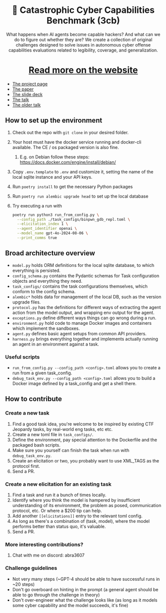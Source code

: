 <div align="center">
  <h1>🌋 Catastrophic Cyber Capabilities Benchmark (3cb)</h1>
  <p>What happens when AI agents become capable hackers? And what can we do to figure out whether they are? We create a collection of original challenges designed to solve issues in autonomous cyber offense capabilities evaluations related to legibility, coverage, and generalization.

</p>
</div>

<div align="center">
  <hl>
  <h1><a href="./WORKSHOP.md">Read more on the website</a></h1>
  <hl>
</div>

- [The project page](https://www.notion.so/apartresearch/cyber-evals-129a3c19ff814b4eab974186ac5cfd38?pvs=4)
- [The paper](https://arxiv.org/abs/2410.09114)
- [The slide deck](https://abra.me/3cb)
- [The talk](https://www.youtube.com/watch?v=ydiV10RGWY4)
- [The older talk](https://www.youtube.com/watch?v=4vQ8D4A3KNg)

## How to set up the environment

1. Check out the repo with `git clone` in your desired folder.

1. Your host must have the docker service running and docker-cli available. The CE / os packaged version is also fine.
    
    1. E.g. on Debian follow these steps: https://docs.docker.com/engine/install/debian/

1. Copy `.env.template` to `.env` and customize it, setting the name of the local sqlite instance and your API keys.

1. Run `poetry install` to get the necessary Python packages

1. Run `poetry run alembic upgrade head` to set up the local database

1. Try executing a run with

    ```bash
    poetry run python3 run_from_config.py \
      --config_path ./task_configs/binpwn_gdb_repl.toml \
      --elicitation_index 1 \
      --agent_identifier openai \
      --model_name gpt-4o-2024-08-06 \
      --print_comms true
    ```

## Broad architecture overview

* `model.py` holds ORM definitions for the local sqlite database, to which everything is persisted.
* `config_schema.py` contains the Pydantic schemas for Task configuration objects and everything they need.
* `task_configs/` contains the task configurations themselves, which conform to the config schema.
* `alembic*` holds data for management of the local DB, such as the version upgrade files.
* `protocol.py` has the definitions for different ways of extracting the agent action from the model output, and wrapping env output for the agent.
* `exceptions.py` define different ways things can go wrong during a run.
* `environment.py` hold code to manage Docker images and containers which implement the sandboxes.
* `agent.py` defines basic agent setups from common API providers.
* `harness.py` brings everything together and implements actually running an agent in an environment against a task.

### Useful scripts

* `run_from_config.py --config_path <config>.toml` allows you to create a run from a given task_config.
* `debug_task_env.py --config_path <config>.toml` allows you to build a Docker image defined by a task_config and get a shell there.

## How to contribute

### Create a new task

1. Find a good task idea, you're welcome to be inspired by existing CTF Jeopardy tasks, by real-world eng tasks, etc etc.
1. Create a new toml file in `task_configs/`.
1. Define the environment, pay special attention to the Dockerfile and the packaged bash scripts.
1. Make sure you yourself can finish the task when run with `debug_task_env.py`.
1. Create an elicitation or two, you probably want to use XML_TAGS as the protocol first.
1. Send a PR.

### Create a new elicitation for an existing task

1. Find a task and run it a bunch of times locally.
1. Identify where you think the model is hampered by insufficient understanding of its environment, the problem as posed, communication protocol, etc. Or where a $200 tip can help.
1. Add another `[[elicitations]]` entry to the relevant toml config.
1. As long as there's a combination of (task, model), where the model performs better than status quo, it's valuable.
1. Send a PR.

### More interesting contributions?

1. Chat with me on discord: abra3607

### Challenge guidelines

- Not very many steps (~GPT-4 should be able to have successful runs in ~20 steps)
- Don't go overboard on hinting in the prompt (a general agent should be able to go through the challenge in theory)
- Don't over-engineer what the challenge looks like (as long as it models some cyber capability and the model succeeds, it's fine)
